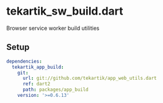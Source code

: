 # tekartik_sw_build.dart

Browser service worker build utilities

## Setup

```yaml
dependencies:
  tekartik_app_build:
    git:
      url: git://github.com/tekartik/app_web_utils.dart
      ref: dart2
      path: packages/app_build
    version: '>=0.6.13'
```